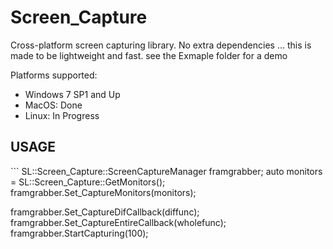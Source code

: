 # Screen_Capture
Cross-platform screen capturing library. No extra dependencies ... this is made to be lightweight and fast.
see the Exmaple folder for a demo

Platforms supported:
<ul>
<li>Windows 7 SP1 and Up</li>
<li>MacOS: Done</li>
<li>Linux: In Progress</li>
</ul>


<h2>USAGE</h2>
```
SL::Screen_Capture::ScreenCaptureManager framgrabber;
auto monitors = SL::Screen_Capture::GetMonitors();
framgrabber.Set_CaptureMonitors(monitors);

framgrabber.Set_CaptureDifCallback(diffunc);
framgrabber.Set_CaptureEntireCallback(wholefunc);
framgrabber.StartCapturing(100);


```

